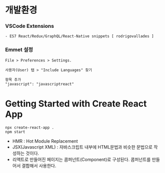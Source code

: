 # 개발환경
### VSCode Extensions
```
- ES7 React/Redux/GraphQL/React-Native snippets [ rodrigovallades ]

```

### Emmet 설정

```
File > Preferences > Settings. 

사용자(User) 탭 > "Include Languages" 찾기

항목 추가 
"javascript": "javascriptreact"

```

# Getting Started with Create React App
```
npx create-react-app .
npm start
```
- HMR : Hot Module Replacement
- JSX(Javascript XML) : 자바스크립트 내부에 HTML문법과 비슷한 문법으로 작성하는 것이다.
- 리액트로 만들어진 페이지는 콤퍼넌트(Component)로 구성된다. 콤퍼넌트를 만들어서 결합해서 사용한다.







